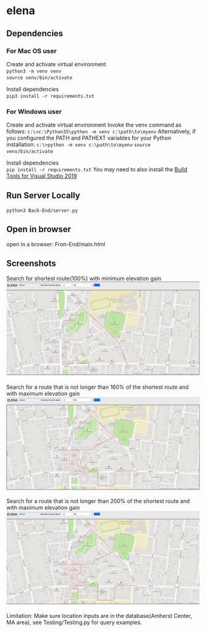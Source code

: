 # elena

## Dependencies
### For Mac OS user
Create and activate virtual environment  
`python3 -m venv venv`  
`source venv/bin/activate`

Install dependencies  
`pip3 install -r requirements.txt`

### For Windows user
Create and activate virtual environment
Invoke the venv command as follows:
`c:\>c:\Python35\python -m venv c:\path\to\myenv`
Alternatively, if you configured the PATH and PATHEXT variables for your Python installation:
`c:\>python -m venv c:\path\to\myenv`
`source venv/bin/activate`

Install dependencies  
`pip install -r requirements.txt`
You may need to also install the [Build Tools for Visual Studio 2019](https://visualstudio.microsoft.com/downloads/)

## Run Server Locally
`python3 Back-End/server.py`

## Open in browser
open in a browser: Fron-End/main.html

## Screenshots
Search for shortest route(100%) with minimum elevation gain  
![100% minimum screenshot](https://github.com/Jinhong19/elena/blob/master/images/min_100.png)

Search for a route that is not longer than 160% of the shortest route and with maximum elevation gain  
![160% maximum screenshot](https://github.com/Jinhong19/elena/blob/master/images/max_160.png)

Search for a route that is not longer than 200% of the shortest route and with maximum elevation gain  
![200% maximum screenshot](https://github.com/Jinhong19/elena/blob/master/images/max_200.png)

Limitation: Make sure location inputs are in the database(Amherst Center, MA area), see Testing/Testing.py for query examples.